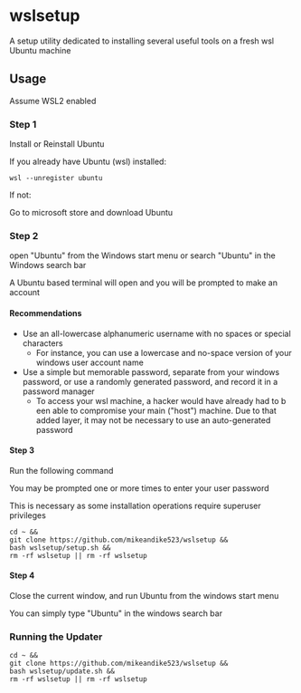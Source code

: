 # wslsetup

A setup utility dedicated to installing several useful tools on a fresh wsl Ubuntu machine

## Usage

Assume WSL2 enabled

### Step 1

Install or Reinstall Ubuntu

If you already have Ubuntu (wsl) installed:

    wsl --unregister ubuntu

If not:

Go to microsoft store and download Ubuntu

### Step 2

open "Ubuntu" from the Windows start menu or search "Ubuntu" in the Windows search bar

A Ubuntu based terminal will open and you will be prompted to make an account

#### Recommendations

- Use an all-lowercase alphanumeric username with no spaces or special characters
  - For instance, you can use a lowercase and no-space version of your windows user account name
- Use a simple but memorable password, separate from your windows password, or use a randomly generated password, and record it in a password manager
  - To access your wsl machine, a hacker would have already had to b een able to compromise your main ("host") machine. Due to that added layer, it may not be necessary to use an auto-generated password

#### Step 3

Run the following command

You may be prompted one or more times to enter your user password

This is necessary as some installation operations require superuser privileges

    cd ~ &&
    git clone https://github.com/mikeandike523/wslsetup &&
    bash wslsetup/setup.sh &&
    rm -rf wslsetup || rm -rf wslsetup

#### Step 4

Close the current window, and run Ubuntu from the windows start menu

You can simply type "Ubuntu" in the windows search bar

### Running the Updater

    cd ~ &&
    git clone https://github.com/mikeandike523/wslsetup &&
    bash wslsetup/update.sh &&
    rm -rf wslsetup || rm -rf wslsetup
